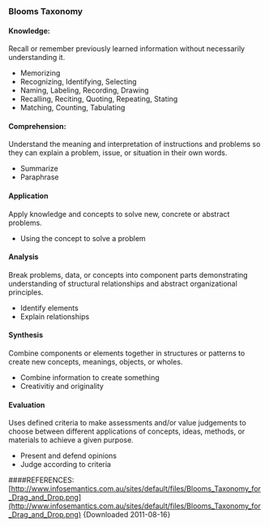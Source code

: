 
### Blooms Taxonomy

#### Knowledge:  
Recall or remember previously learned information without necessarily understanding it.  
* Memorizing  
* Recognizing, Identifying, Selecting  
* Naming, Labeling, Recording, Drawing  
* Recalling, Reciting, Quoting, Repeating, Stating  
* Matching, Counting, Tabulating  

#### Comprehension:  
Understand the meaning and interpretation of instructions and problems so they can explain a problem, issue, or situation in their own words.  
* Summarize  
* Paraphrase  

#### Application  
Apply knowledge and concepts to solve new, concrete or abstract problems.  
* Using the concept to solve a problem  

#### Analysis  
Break problems, data, or concepts into component parts demonstrating understanding of structural relationships and abstract organizational principles.  
* Identify elements  
* Explain relationships  

#### Synthesis  
Combine components or elements together in structures or patterns to create new concepts, meanings, objects, or wholes.  
* Combine information to create something  
* Creativitiy and originality  

#### Evaluation  
Uses defined criteria to make assessments and/or value judgements to choose between different applications of concepts, ideas, methods, or materials to achieve a given purpose.  
* Present and defend opinions  
* Judge according to criteria  

####REFERENCES:  
[http://www.infosemantics.com.au/sites/default/files/Blooms_Taxonomy_for_Drag_and_Drop.png](http://www.infosemantics.com.au/sites/default/files/Blooms_Taxonomy_for_Drag_and_Drop.png) {Downloaded 2011-08-16}  

